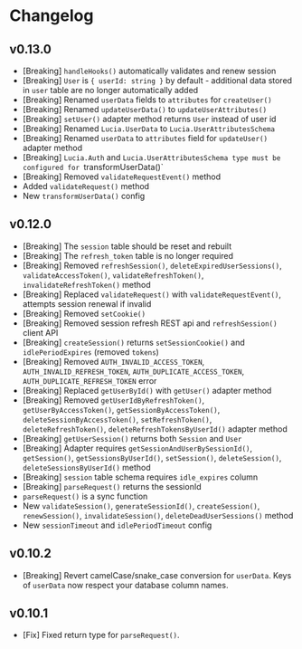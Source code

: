 # Changelog

## v0.13.0

-   [Breaking] `handleHooks()` automatically validates and renew session 
-   [Breaking] `User` is `{ userId: string }` by default - additional data stored in `user` table are no longer automatically added
-   [Breaking] Renamed `userData` fields to `attributes` for `createUser()`
-   [Breaking] Renamed `updateUserData()` to `updateUserAttributes()`
-   [Breaking] `setUser()` adapter method returns `User` instead of user id
-   [Breaking] Renamed `Lucia.UserData` to `Lucia.UserAttributesSchema`
-   [Breaking] Renamed `userData` to `attributes` field for `updateUser()` adapter method
-   [Breaking] `Lucia.Auth` and `Lucia.UserAttributesSchema type must be configured for `transformUserData()`
-   [Breaking] Removed `validateRequestEvent()` method
-   Added `validateRequest()` method
-   New `transformUserData()` config

## v0.12.0

-   [Breaking] The `session` table should be reset and rebuilt
-   [Breaking] The `refresh_token` table is no longer required
-   [Breaking] Removed `refreshSession()`, `deleteExpiredUserSessions()`, `validateAccessToken()`, `validateRefreshToken()`, `invalidateRefreshToken()` method
-   [Breaking] Replaced `validateRequest()` with `validateRequestEvent()`, attempts session renewal if invalid
-   [Breaking] Removed `setCookie()`
-   [Breaking] Removed session refresh REST api and `refreshSession()` client API
-   [Breaking] `createSession()` returns `setSessionCookie()` and `idlePeriodExpires` (removed `tokens`)
-   [Breaking] Removed `AUTH_INVALID_ACCESS_TOKEN`, `AUTH_INVALID_REFRESH_TOKEN`, `AUTH_DUPLICATE_ACCESS_TOKEN`, `AUTH_DUPLICATE_REFRESH_TOKEN` error
-   [Breaking] Replaced `getUserById()` with `getUser()` adapter method
-   [Breaking] Removed `getUserIdByRefreshToken()`, `getUserByAccessToken()`, `getSessionByAccessToken()`, `deleteSessionByAccessToken()`, `setRefreshToken()`, `deleteRefreshToken()`, `deleteRefreshTokensByUserId()` adapter method
-   [Breaking] `getUserSession()` returns both `Session` and `User`
-   [Breaking] Adapter requires `getSessionAndUserBySessionId()`, `getSession()`, `getSessionsByUserId()`, `setSession()`, `deleteSession()`, `deleteSessionsByUserId()` method
-   [Breaking] `session` table schema requires `idle_expires` column
-   [Breaking] `parseRequest()` returns the sessionId
-   `parseRequest()` is a sync function
-   New `validateSession()`, `generateSessionId()`, `createSession()`, `renewSession()`, `invalidateSession()`, `deleteDeadUserSessions()` method
-   New `sessionTimeout` and `idlePeriodTimeout` config

## v0.10.2

-   [Breaking] Revert camelCase/snake_case conversion for `userData`. Keys of `userData` now respect your database column names.

## v0.10.1

-   [Fix] Fixed return type for `parseRequest()`.
